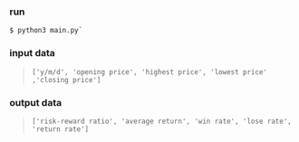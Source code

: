### run

```bash=
$ python3 main.py`
```

### input data

> `['y/m/d', 'opening price', 'highest price', 'lowest price' ,'closing price']`


### output data

> `['risk-reward ratio', 'average return', 'win rate', 'lose rate', 'return rate']`